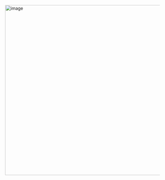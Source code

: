 <img width="987" height="555" alt="image" src="https://github.com/user-attachments/assets/7b4f93f3-35b7-439c-b125-fc294fd81679" />
